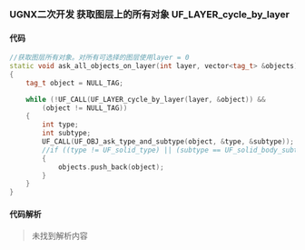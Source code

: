 ### UGNX二次开发 获取图层上的所有对象 UF_LAYER_cycle_by_layer

#### 代码

```cpp
//获取图层所有对象。对所有可选择的图层使用layer = 0
static void ask_all_objects_on_layer(int layer, vector<tag_t> &objects)
{
    tag_t object = NULL_TAG;

    while (!UF_CALL(UF_LAYER_cycle_by_layer(layer, &object)) &&
        (object != NULL_TAG))
    {
        int type;
        int subtype;
        UF_CALL(UF_OBJ_ask_type_and_subtype(object, &type, &subtype));
        //if ((type != UF_solid_type) || (subtype == UF_solid_body_subtype))
        {
            objects.push_back(object);
        }
    }
}
```

#### 代码解析
> 未找到解析内容

